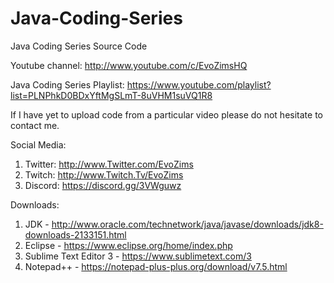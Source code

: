 # Java-Coding-Series
Java Coding Series Source Code

Youtube channel: 
http://www.youtube.com/c/EvoZimsHQ

Java Coding Series Playlist:
https://www.youtube.com/playlist?list=PLNPhkD0BDxYftMgSLmT-8uVHM1suVQ1R8

If I have yet to upload code from a particular video please do not hesitate to contact me.

Social Media:

1. Twitter: http://www.Twitter.com/EvoZims
2. Twitch: http://www.Twitch.Tv/EvoZims
3. Discord: https://discord.gg/3VWguwz

Downloads: 
1. JDK - http://www.oracle.com/technetwork/java/javase/downloads/jdk8-downloads-2133151.html
2. Eclipse - https://www.eclipse.org/home/index.php
3. Sublime Text Editor 3 - https://www.sublimetext.com/3
4. Notepad++ - https://notepad-plus-plus.org/download/v7.5.html